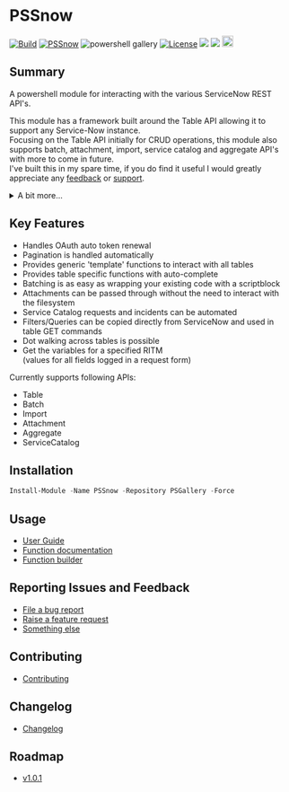 # PSSnow
[![Build](https://ci.appveyor.com/api/projects/status/60udsra4fombbq7g/branch/main?svg=true)](https://ci.appveyor.com/project/insomniacc/pssnow/branch/main)
[![PSSnow](https://img.shields.io/powershellgallery/v/PSSnow.svg?style=flat-square&label=Powershell%20Gallery)](https://www.powershellgallery.com/packages/PSSnow/)
![powershell gallery](https://img.shields.io/powershellgallery/dt/PSSnow)
[![License](https://img.shields.io/badge/license-GPL&ndash;3.0-blue.svg)](https://github.com/insomniacc/PSSnow/blob/main/LICENSE) 
<img src="https://img.shields.io/badge/supports ps-5.0-blue.svg"></img>
<img src="https://img.shields.io/badge/supports ps-core-blue.svg"></img>
<a href="https://www.buymeacoffee.com/insomniacc"><img src="https://www.buymeacoffee.com/assets/img/custom_images/orange_img.png" height="20px"></a>

## Summary
A powershell module for interacting with the various ServiceNow REST API's.  

This module has a framework built around the Table API allowing it to support any Service-Now instance.  
Focusing on the Table API initially for CRUD operations, this module also supports batch, attachment, import, service catalog and aggregate API's with more to come in future.  
I've built this in my spare time, if you do find it useful I would greatly appreciate any [feedback](https://github.com/insomniacc/PSSnow/issues/new/choose) or [support](https://www.buymeacoffee.com/insomniacc).

<details>
<summary>A bit more...</summary>
This is the first public module I've released so please go easy 😀.<br>
As always, ensure you understand any scripts before you run them and make sure to do your own testing. <br>
If you do find any bugs, it's still early days, so please help me improve and log an issue.  <br>
<br>
I've worked for a few large orgs with vastly different implementations of Service-Now, some more out of the box, others heavily modified. Finding a suitable 'one size fits all' module was quite hard and I ended up building from scratch or improving existing modules in each case. Either way it was very time consuming. Some of the gallery modules out there I found either 1. very lacking in functionality or 2. locked behind a paywall. This repo is hopefully my solution to fill the gap.
</details>

## Key Features

- Handles OAuth auto token renewal
- Pagination is handled automatically
- Provides generic 'template' functions to interact with all tables
- Provides table specific functions with auto-complete
- Batching is as easy as wrapping your existing code with a scriptblock
- Attachments can be passed through without the need to interact with the filesystem
- Service Catalog requests and incidents can be automated
- Filters/Queries can be copied directly from ServiceNow and used in table GET commands
- Dot walking across tables is possible
- Get the variables for a specified RITM  
(values for all fields logged in a request form)

Currently supports following APIs:
 - Table
 - Batch
 - Import
 - Attachment
 - Aggregate
 - ServiceCatalog

## Installation
```powershell
Install-Module -Name PSSnow -Repository PSGallery -Force
```
## Usage
- [User Guide](docs/UserGuide.MD)
- [Function documentation](docs/functions)
- [Function builder](docs/functionBuilder.MD)

## Reporting Issues and Feedback
- [File a bug report](https://github.com/insomniacc/PSSnow/issues/new?assignees=&labels=bug&template=bug_report.md)
- [Raise a feature request](https://github.com/insomniacc/PSSnow/issues/new?assignees=&labels=enhancement&template=feature_request.md)
- [Something else](https://github.com/insomniacc/PSSnow/issues/new/choose)

## Contributing
- [Contributing](/CONTRIBUTING.md)

## Changelog
- [Changelog](/CHANGELOG.md)

## Roadmap
- [v1.0.1](https://github.com/insomniacc/PSSnow/milestone/5)